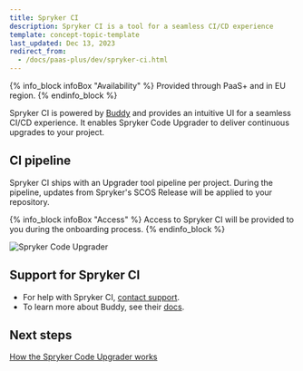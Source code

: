 ```yaml
---
title: Spryker CI
description: Spryker CI is a tool for a seamless CI/CD experience
template: concept-topic-template
last_updated: Dec 13, 2023
redirect_from:
  - /docs/paas-plus/dev/spryker-ci.html
---
```


{% info_block infoBox "Availability" %}
Provided through PaaS+ and in EU region.
{% endinfo_block %}

Spryker CI is powered by [Buddy](https://buddy.works/) and provides an intuitive UI for a seamless CI/CD experience. It enables Spryker Code Upgrader to deliver continuous upgrades to your project.

## CI pipeline

Spryker CI ships with an Upgrader tool pipeline per project. During the pipeline, updates from Spryker's SCOS Release will be applied to your repository.

{% info_block infoBox "Access" %}
Access to Spryker CI will be provided to you during the onboarding process.
{% endinfo_block %}

![Spryker Code Upgrader](https://spryker.s3.eu-central-1.amazonaws.com/docs/paas%2B/dev/spryker-ci.md/spryker-code-upgrader.png)

## Support for Spryker CI

* For help with Spryker CI, [contact support](https://spryker.force.com/support/s/).
* To learn more about Buddy, see their [docs](https://buddy.works/docs).

## Next steps

[How the Spryker Code Upgrader works](/docs/scu/dev/how-the-spryker-code-upgrader-works.html)
